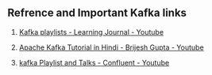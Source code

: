 ## Refrence and Important Kafka links

1) [Kafka playlists - Learning Journal - Youtube](https://www.youtube.com/c/LearningjournalIn/playlists)

2) [Apache Kafka Tutorial in Hindi - Brijesh Gupta - Youtube](https://www.youtube.com/playlist?list=PLxv3SnR5bZE82Cv4wozg2uZvaOlDEbO67)

3) [kafka Playlist and Talks - Confluent - Youtube ](https://www.youtube.com/c/Confluent/playlists)